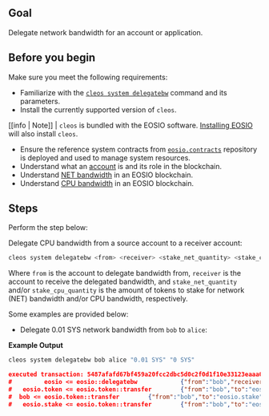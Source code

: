 ## Goal

Delegate network bandwidth for an account or application.

## Before you begin

Make sure you meet the following requirements:

* Familiarize with the [`cleos system delegatebw`](../03_command-reference/system/system-delegatebw.md) command and its parameters.
* Install the currently supported version of `cleos`.

[[info | Note]]
| `cleos` is bundled with the EOSIO software. [Installing EOSIO](../../00_install/index.md) will also install `cleos`.

* Ensure the reference system contracts from [`eosio.contracts`](https://github.com/EOSIO/eosio.contracts) repository is deployed and used to manage system resources.
* Understand what an [account](https://developers.eos.io/welcome/v2.1/glossary/index/#account) is and its role in the blockchain.
* Understand [NET bandwidth](https://developers.eos.io/welcome/v2.1/glossary/index/#net) in an EOSIO blockchain.
* Understand [CPU bandwidth](https://developers.eos.io/welcome/v2.1/glossary/index/#cpu) in an EOSIO blockchain.

## Steps

Perform the step below:

Delegate CPU bandwidth from a source account to a receiver account:

```sh
cleos system delegatebw <from> <receiver> <stake_net_quantity> <stake_cpu_quantity>
```

Where `from` is the account to delegate bandwidth from, `receiver` is the account to receive the delegated bandwidth, and `stake_net_quantity` and/or `stake_cpu_quantity` is the amount of tokens to stake for network (NET) bandwidth and/or CPU bandwidth, respectively.

Some examples are provided below:

* Delegate 0.01 SYS network bandwidth from `bob` to `alice`:

**Example Output**

```sh
cleos system delegatebw bob alice "0.01 SYS" "0 SYS"
```
```json
executed transaction: 5487afafd67bf459a20fcc2dbc5d0c2f0d1f10e33123eaaa07088046fd18e3ae  192 bytes  503 us
#         eosio <= eosio::delegatebw            {"from":"bob","receiver":"alice","stake_net_quantity":"0.0100 SYS","stake_cpu_quantity":"0.0000 SYS"...
#   eosio.token <= eosio.token::transfer        {"from":"bob","to":"eosio.stake","quantity":"0.0010 SYS","memo":"stake bandwidth"}
#  bob <= eosio.token::transfer        {"from":"bob","to":"eosio.stake","quantity":"0.0010 SYS","memo":"stake bandwidth"}
#   eosio.stake <= eosio.token::transfer        {"from":"bob","to":"eosio.stake","quantity":"0.0010 SYS","memo":"stake bandwidth"}
```
